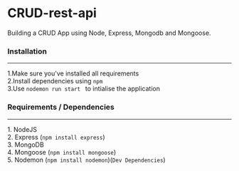 # CRUD-rest-api
Building a CRUD App using Node, Express, Mongodb and Mongoose.

<h3>Installation</h3>
<hr>
1.Make sure you've installed all requirements<br>
2.Install dependencies using <code>npm</code><br>
3.Use <code>nodemon run start </code> to intialise the application<br>
<h3>Requirements / Dependencies</h3>
<hr>
1. NodeJS<br>
2. Express (<code>npm install express</code>)<br>
3. MongoDB<br>
4. Mongoose (<code>npm install mongoose</code>)<br>
5. Nodemon (<code>npm install nodemon</code>)(<code>Dev Dependencies</code>) 
